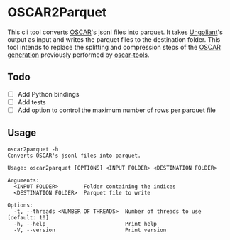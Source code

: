 # OSCAR2Parquet

This cli tool converts [OSCAR](https://oscar-project.org)'s jsonl files into parquet. It takes [Ungoliant](https://github.com/oscar-project/ungoliant)'s output as input and writes the parquet files to the destination folder. This tool intends to replace the splitting and compression steps of the [OSCAR generation](https://oscar-project.github.io/documentation/tools/generation-jeanzay/#preparing-for-release) previously performed by [oscar-tools](https://github.com/oscar-project/oscar-tools).

## Todo

- [ ] Add Python bindings
- [ ] Add tests
- [ ] Add option to control the maximum number of rows per parquet file

## Usage

```text
oscar2parquet -h
Converts OSCAR's jsonl files into parquet.

Usage: oscar2parquet [OPTIONS] <INPUT FOLDER> <DESTINATION FOLDER>

Arguments:
  <INPUT FOLDER>        Folder containing the indices
  <DESTINATION FOLDER>  Parquet file to write

Options:
  -t, --threads <NUMBER OF THREADS>  Number of threads to use [default: 10]
  -h, --help                         Print help
  -V, --version                      Print version
```

